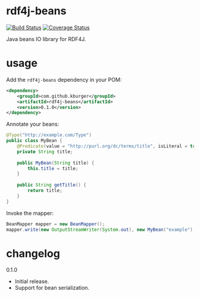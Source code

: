 # rdf4j-beans
[![Build Status](https://travis-ci.org/kburger/rdf4j-beans.svg?branch=master)](https://travis-ci.org/kburger/rdf4j-beans)
[![Coverage Status](https://coveralls.io/repos/github/kburger/rdf4j-beans/badge.svg?branch=master)](https://coveralls.io/github/kburger/rdf4j-beans?branch=master)

Java beans IO library for RDF4J.

# usage
Add the `rdf4j-beans` dependency in your POM:
```xml
<dependency>
    <groupId>com.github.kburger</groupId>
    <artifactId>rdf4j-beans</artifactId>
    <version>0.1.0</version>
</dependency>
```

Annotate your beans:
```java
@Type("http://example.com/Type")
public class MyBean {
    @Predicate(value = "http://purl.org/dc/terms/title", isLiteral = true)
    private String title;
    
    public MyBean(String title) {
        this.title = title;
    }
    
    public String getTitle() {
        return title;
    }
}
```

Invoke the mapper:
```java
BeanMapper mapper = new BeanMapper();
mapper.write(new OutputStreamWriter(System.out), new MyBean("example"), "http://example.com/subject", RDFFormat.TURTLE);
```

# changelog
0.1.0
- Initial release.
- Support for bean serialization.